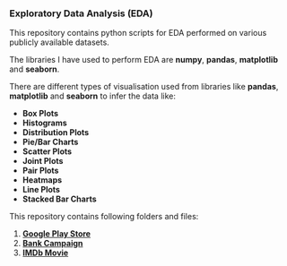### **Exploratory Data Analysis (EDA)**

This repository contains python scripts for EDA performed on various publicly available datasets.

The libraries I have used to perform EDA are **numpy**, **pandas**, **matplotlib** and **seaborn**.

There are different types of visualisation used from libraries like **pandas**, **matplotlib** and **seaborn** to infer the data like:

- **Box Plots**
- **Histograms**
- **Distribution Plots**
- **Pie/Bar Charts**
- **Scatter Plots**
- **Joint Plots**
- **Pair Plots**
- **Heatmaps**
- **Line Plots**
- **Stacked Bar Charts**


This repository contains following folders and files:

1. **[Google Play Store](https://github.com/harshbhandari7/Exploratory-Data-Analysis/tree/main/Google%20Play%20Store)**
2. **[Bank Campaign](https://github.com/harshbhandari7/Exploratory-Data-Analysis/tree/main/Bank%20Campaign)**
3. **[IMDb Movie](https://github.com/harshbhandari7/Exploratory-Data-Analysis/tree/main/IMDb%20Movie)**